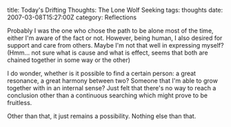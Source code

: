 title: Today's Drifting Thoughts: The Lone Wolf Seeking
tags: thoughts
date: 2007-03-08T15:27:00Z
category: Reflections

Probably I was the one who chose the path to be alone most of the time, either I'm aware of the fact or not. However, being human, I also desired for support and care from others. Maybe I'm not that well in expressing myself? (Hmm… not sure what is cause and what is effect, seems that both are chained together in some way or the other)

I do wonder, whether is it possible to find a certain person: a great resonance, a great harmony between two? Someone that I'm able to grow together with in an internal sense? Just felt that there's no way to reach a conclusion other than a continuous searching which might prove to be fruitless.

Other than that, it just remains a possibility. Nothing else than that.
